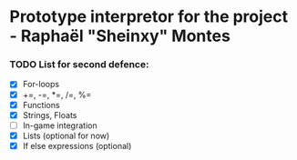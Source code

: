 # Prototype interpretor for the project - Raphaël "Sheinxy" Montes

### TODO List for second defence:
  - [x] For-loops
  - [x] +=, -=, *=, /=, %=
  - [x] Functions
  - [x] Strings, Floats
  - [ ] In-game integration
  - [x] Lists (optional for now)
  - [x] If else expressions (optional)